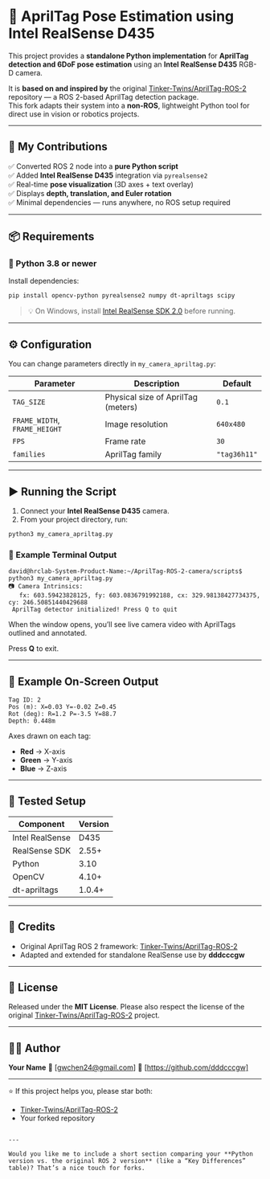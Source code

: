  
# 🧭 AprilTag Pose Estimation using Intel RealSense D435

This project provides a **standalone Python implementation** for **AprilTag detection and 6DoF pose estimation** using an **Intel RealSense D435** RGB-D camera.

It is **based on and inspired by** the original [Tinker-Twins/AprilTag-ROS-2](https://github.com/Tinker-Twins/AprilTag-ROS-2) repository — a ROS 2-based AprilTag detection package.  
This fork adapts their system into a **non-ROS**, lightweight Python tool for direct use in vision or robotics projects.

---

## 🚀 My Contributions

✅ Converted ROS 2 node into a **pure Python script**  
✅ Added **Intel RealSense D435** integration via `pyrealsense2`  
✅ Real-time **pose visualization** (3D axes + text overlay)  
✅ Displays **depth, translation, and Euler rotation**  
✅ Minimal dependencies — runs anywhere, no ROS setup required  

---

## 📦 Requirements

### 🐍 Python 3.8 or newer
Install dependencies:

```bash
pip install opencv-python pyrealsense2 numpy dt-apriltags scipy
````

> 💡 On Windows, install [Intel RealSense SDK 2.0](https://www.intelrealsense.com/sdk-2/) before running.

---

## ⚙️ Configuration

You can change parameters directly in `my_camera_apriltag.py`:

| Parameter                     | Description                        | Default      |
| ----------------------------- | ---------------------------------- | ------------ |
| `TAG_SIZE`                    | Physical size of AprilTag (meters) | `0.1`        |
| `FRAME_WIDTH`, `FRAME_HEIGHT` | Image resolution                   | `640x480`    |
| `FPS`                         | Frame rate                         | `30`         |
| `families`                    | AprilTag family                    | `"tag36h11"` |

---

## ▶️ Running the Script

1. Connect your **Intel RealSense D435** camera.
2. From your project directory, run:

```bash
python3 my_camera_apriltag.py
```

### 🧾 Example Terminal Output

```
david@hrclab-System-Product-Name:~/AprilTag-ROS-2-camera/scripts$ python3 my_camera_apriltag.py
📷 Camera Intrinsics:
   fx: 603.59423828125, fy: 603.0836791992188, cx: 329.98138427734375, cy: 246.50851440429688
 AprilTag detector initialized! Press Q to quit
```

When the window opens, you’ll see live camera video with AprilTags outlined and annotated.

Press **Q** to exit.

---

## 🧩 Example On-Screen Output

```
Tag ID: 2
Pos (m): X=0.03 Y=-0.02 Z=0.45
Rot (deg): R=1.2 P=-3.5 Y=88.7
Depth: 0.448m
```

Axes drawn on each tag:

* **Red** → X-axis
* **Green** → Y-axis
* **Blue** → Z-axis

---

## 🧪 Tested Setup

| Component       | Version |
| --------------- | ------- |
| Intel RealSense | D435    |
| RealSense SDK   | 2.55+   |
| Python          | 3.10    |
| OpenCV          | 4.10+   |
| dt-apriltags    | 1.0.4+  |

---

## 🙏 Credits

* Original AprilTag ROS 2 framework: [Tinker-Twins/AprilTag-ROS-2](https://github.com/Tinker-Twins/AprilTag-ROS-2)
* Adapted and extended for standalone RealSense use by **dddcccgw**

---

## 📄 License

Released under the **MIT License**.
Please also respect the license of the original [Tinker-Twins/AprilTag-ROS-2](https://github.com/Tinker-Twins/AprilTag-ROS-2) project.

---

## 👨‍💻 Author

**Your Name**
📧 [[gwchen24@gmail.com](mailto:your.email@example.com)]
💼 [https://github.com/dddcccgw]

---

⭐ If this project helps you, please star both:

* [Tinker-Twins/AprilTag-ROS-2](https://github.com/Tinker-Twins/AprilTag-ROS-2)
* Your forked repository

```

---

Would you like me to include a short section comparing your **Python version vs. the original ROS 2 version** (like a “Key Differences” table)? That’s a nice touch for forks.
```
